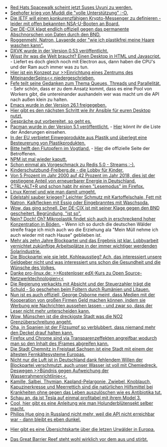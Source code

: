 * [Red Hats Spacewalk scheint jetzt Suses Uyuni zu werden.](https://www.pro-linux.de/news/1/25933/uyuni-suse-startet-fork-von-spacewalk.html)
* [Seehofer krieg von Muddi die "volle Unterstützung" :-O.](https://blog.fefe.de/?ts=a5f2fa19)
* [Die IETF will einen konkurenzfähigen Krypto-Messenger zu definieren - leider mit offen bekannten NSA-U-Booten an Board.](https://blog.fefe.de/?ts=a5f2f969)
* [Der DE-CIX klagt endlich offiziell gegen das permanente Abschnorschen von Daten durch den BND.](https://blog.fefe.de/?ts=a5f2e96c)
* [Roggenmehl, Natron, Lavaerde oder "wie ich plastikfrei meine Haare waschen kann".](https://www.careelite.de/plastikfrei-haare-waschen-ohne-plastik/)
* [DXVK wurde in der Version 0.53 veröffentlicht.](https://www.phoronix.com/scan.php?page=news_item&px=DXVK-0.53-Released)
* [Wisst ihr was die Welt braucht? Einen Desktop in HTML und Javascript.](https://www.phoronix.com/scan.php?page=news_item&px=Linux-Jade-Desktop-Environment) - Liefert es doch gleich noch mit Electron aus, dann haben die CPU's und der Ram auch immer was zu tun.
* [Hier ist ein Konzept zur >>Einrichtung eines Zentrums des MiteinanderSeins<< niedergeschrieben.](https://bio-erzgebirge.de/wp/?p=12723)
* [Fefe teilt seine Gedanken zum Thema Queues, Threads und Parallelität.](https://blog.fefe.de/?ts=a5f47809) - Sehr schön, dass er zu dem Ansatz kommt, dass es eine Pool von Workers gibt, die untereinander aushandeln wer was macht um die API nach außen klein zu halten.
* [Emacs wurde in der Version 26.1 freigegeben.](https://www.pro-linux.de/news/1/25935/gnu-emacs-261-freigegeben.html)
* [Hier gibt es den nächsten Schritt wie ihr Ansible für euren Desktop nutzt.](https://opensource.com/article/18/5/manage-your-workstation-ansible-part-3)
* [Gespräche gut vorbereitet, so geht es.](https://opensource.com/open-organization/18/5/open-one-on-one-meetings-guide)
* [Pacman wurde in der Version 5.1 veröffentlicht.](http://allanmcrae.com/2018/05/pacman-5-1-dont-use-the-force-luke/) - [Hier](https://git.archlinux.org/pacman.git/tree/NEWS?h=v5.1.0) könnt ihr die Liste der Änderungen einsehen.
* [In der EU verbietet Einwegprodukte aus Plastik und überlegt eine Besteurerung von Plastikprodukten.](https://netzfrauen.org/2018/05/29/plastic-2/)
* [Bitte helft den Flutopfern im Vogtland.](https://bio-erzgebirge.de/wp/?p=14942) - [Hier](http://www.mahatma-yoga.com/) die offizielle Seite der Betroffenen.
* [NPM ist mal wieder kaputt.](https://blog.fefe.de/?ts=a5f39577)
* [Schon einmal als Vorgeschmack zu Redis 5.0 - Streams :-).](https://redis.io/topics/streams-intro)
* [Kinderschutzbund-Freiberg.de - die Lobby für Kinder.](http://kinderschutzbund-freiberg.de/)
* [Von 5 Prozent im Jahr 2000 auf 42 Prozent im Jahr 2018, dies ist der gestiegene Anteil von erneuerbarer Energie in Deutschland.](http://www.sonnenseite.com/de/franz-alt/kommentare-interviews/oekostrom-rekord-in-deutschland.html)
* [CTRL+ALT+R und schon habt ihr einen "Lesemodus" im Firefox.](https://opensource.com/article/18/5/distraction-free-online-reading)
* [Linux Kernel und wie man damit umgeht.](https://opensource.com/article/18/5/how-load-or-unload-linux-kernel-module)
* [Edelstahl sauber kriegen? Leichter Schmutz mit Kartoffelschale, Fett mit Natron, Kalkflecken mit Essig oder Eingebranntes mit Waschsoda.](https://www.smarticular.net/edelstahl-reiniger-pflege-hausmittel-natuerlich/)
* [Wow, das ging schnell. Der DE-CIX ist mit seiner Klage gegen den BND gescheitert. Begründung, "ist so".](https://blog.fefe.de/?ts=a5f1fd3e)
* [Nein? Doch! Oh? Mikroplastik findet sich auch in erschreckend hoher Konzentration in Böden.](http://www.sonnenseite.com/de/wissenschaft/boeden-in-schweizer-naturschutzgebieten-enthalten-betraechtliche-mengen-mikroplastik.html) - Wenn ich so durch die deutschen Wälder streife frage ich mich auch wo die Erziehung ala "Mein Müll nehme ich auch wieder mit nach Hause" geblieben ist.
* [Mehr als zehn Jahre Blockpartei und das Ergebnis ist klar. Lobbyarbeit vernichtet zukünftige Arbeitsplätze in der immer wichtiger werdenden Solarindustrie.](http://www.sonnenseite.com/de/wirtschaft/solarindustrie-in-china-wird-immer-riesiger-deutschland-fast-voellig-abgehaengt.html)
* [Die Blockpartei wie sie lebt, Kohleausstieg? Ach, das interessiert unsere Geldgeber nicht und was interessiert uns schon die Gesundheit und die Wünsche des Volkes.](http://www.sonnenseite.com/de/politik/entscheidung-ueber-kohle-kommission-verschoben.html)
* [Danke pro-linux.de: >>Kostenloser edX-Kurs zu Open Source-Netzwerktechnologien<<](https://www.pro-linux.de/news/1/25945/kostenloser-edx-kurs-zu-open-source-netzwerktechnologien.html)
* [Die Regierung verkackts mit Absicht und der Steuerzahler trägt die Schuld - So geschehen beim Foltern durch Rumänien und Litauen.](https://blog.fefe.de/?ts=a5f10e4f)
* [Nun ist es auch offiziell, George Osborne meint, dass Medien mit der Kooperation von großen Firmen Geld machen können, indem sie Werbung wie Nachrichten aussehen lassen - und zwar so, dass der Leser nicht mehr unterscheiden kann.](https://blog.fefe.de/?ts=a5f17f7f)
* [Wow, Münschen ist die dreckigste Stadt was die NO2 Grenzüberschreitung angeht.](http://www.sonnenseite.com/de/umwelt/finale-daten-zur-no2-belastung-2017-verfuegbar.html)
* [Oha, in Spanien ist der Filzsumpf so verblubbert, dass niemand mehr den Deckel drauf halten kann.](https://blog.fefe.de/?ts=a5eef35a)
* [Firefox und Chrome sind via Transparenzeffekten angreifbar wodurch man so den Inhalt des IFrames abgreifen kann.](https://blog.fefe.de/?ts=a5eef4a7)
* [Die Stadt Chemnitz in Freistaat Sachsen ist eine Stadt mit einem der ältesten Fernkältesysteme Europas.](http://www.sonnenseite.com/de/wissenschaft/kaeltespeicherung-made-in-chemnitz-weiter-auf-erfolgskurs.html)
* [Nicht nur die Luft ist in Deutschland dank fehlendem Willen der Blockpartei verschmutzt, auch unser Wasser ist voll mit Chemiedreck. Deswegen >>Bündnis gegen Aufweichung der Wasserrahmenrichtlinie<<.](http://www.sonnenseite.com/de/politik/buendnis-gegen-aufweichung-der-wasserrahmenrichtlinie.html)
* [Kamille, Salbei, Thymian, Kapland-Pelargonie, Zwiebel, Knoblauch, Kapuzinerkresse und Meerrettich sind die natürlichen Hilfsmittel bei Krankheiten ohne gegen das Leben auszulöschen wie es Antibiotika tut.](http://www.kraeuterallerlei.de/natuerliche-antibiotika-diese-kraeuter-und-pflanzen-helfen/)
* [Schau an, da ist Tesla auf einmal profitabel mit ihrem Model 3.](https://blog.fefe.de/?ts=a5eff306)
* [Cool, hier gibt es eine Anleitung wie man Holunderblütensekt selber macht.](https://www.smarticular.net/holunder-blueten-sekt-selbermachen/)
* [Philips Hue ging in Russland nicht mehr, weil die API nicht erreichbar war - dann bleibt es eben dunkel.](https://blog.fefe.de/?ts=a5ef131e)
+ [Hier gibt es eine Übersichtskarte über die letzen Urwälder in Europa.](http://www.sonnenseite.com/de/umwelt/die-letzten-urwaelder-europas.html)
* [Das Great Barrier Reef steht wohl wirklich vor dem aus und stirbt.](https://netzfrauen.org/2018/06/02/great-barrier-reef-2/)
